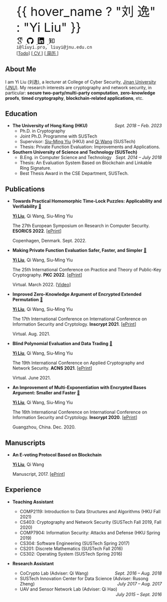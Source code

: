 
<!-- # About Me -->

<div id="intro">
  <div class="profile">
    <div class="image">
      <div id="avatar">
        <img v-on="{ mouseenter: mouseEnter, mouseleave: mouseLeave }" @click="todo"
          :src="logo_list[here_logo]">
      </div>
    </div>
    <div class="info">
      <div class="name">
        <span
          @mouseenter="hover_name = true"
          @mouseleave="hover_name = false"
          >{{ hover_name ? "刘 逸" : "Yi Liu" }}</span
        >
      </div>
      <div class="socials">
        <div>
            <a href="https://scholar.google.com.hk/citations?user=pKOcyg0AAAAJ" target="_blank">
              <img src="public/icons/google-scholar.svg" alt="Google Scholar"
              title="Google Scholar" />
            </a>
            <a href="https://github.com/liu-yi" target="_blank">
              <img src="public/icons/github.svg" alt="Github"
              title="Github" />
            </a>
            <a href="https://www.linkedin.com/in/%E9%80%B8-%E5%88%98-363764114" target="_blank">
              <img src="public/icons/linkedin-mono.svg" alt="LinkedIn"
              title="LinkedIn" />
            </a>
            <a href="https://www.zhihu.com/people/imliuyi" target="_blank">
              <img src="public/icons/zhihu.svg" alt="知乎"
              title="知乎" />
            </a>
        </div>
      </div>
      <div class="contact">
        <div class="email" title="Contact me">i@liuyi.pro, liuyi@jnu.edu.cn</div>
      </div>
      <div class="cv">
        <span v-if="display_todo">[</span><a v-if="display_todo" href="#/miscellaneous/todo">Todo</a><span v-if="display_todo">]</span>
        [<a target="_blank" style="font-size: 1em" href="public/cv/YiLIU-CV-en.pdf" title="Download my CV">
          CV
        </a>]
        [<a target="_blank" style="font-size: 1em" href="public/cv/YiLIU-CV-cn.pdf" title="下载我的中文版简历">
          简历
        </a>]
      </div>
    </div>
  </div>
</div>
<script>
  Vue.createApp({
    data: function(){
      return {
        hover_avatar: false,
        hover_name: false,
        logo_list: ["public/img/logo.jpg", "public/img/logo1.jpg", "public/img/logo2.jpg"],
        todo_num : 0,
        display_todo: false
      }
    },
    methods: {
      mouseEnter(event) {
        // console.log(event)
        this.hover_avatar = true;
        this.hover_name = true; 
      },
      mouseLeave(event) {
        // console.log(event)
        this.hover_avatar = false;
        this.hover_name = false; 
      },
      todo(){
        this.todo_num++; 
        console.log(this.$router)
        if(this.todo_num == 5){
          this.display_todo = true
        }
      }
    }, 
    computed: {
      here_logo() {
        if (this.hover_avatar) {
          return 2;
        } else if (this.here) {
          return 1;
        } else {
          return 0;
        }
      },
    },
    beforeCreate(){
      // if (window.matchMedia('(max-device-width: 767px)').matches){
      //   document.body.classList.remove('close')
      // } 
    }
  }).mount('#intro');
</script>

## About Me
I am Yi Liu (刘逸), a lecturer at College of Cyber Security, [Jinan University (JNU)](https://english.jnu.edu.cn/). My research interests are cryptography and network security, in particular: **secure two-party/multi-party computation**, **zero-knowledge proofs**, **timed cryptography**, **blockchain-related applications**, etc.

## Education

- **The University of Hong Kong (HKU)**  <div class="duration">*Sept. 2018 – Feb. 2023*</div>
  - Ph.D. in Cryptography 
  - Joint Ph.D. Programme with SUSTech
  - Supervisor: [Siu-Ming Yiu](https://www.cs.hku.hk/index.php/people/academic-staff/smyiu) (HKU) and [Qi Wang](http://cse.sustech.edu.cn/faculty/~wangqi/) (SUSTech)
  - Thesis: Private Function Evaluation: Improvements and Applications. 
- **Southern University of Science and Technology (SUSTech)** <div class="duration">*Sept. 2014 – July 2018*</div>
  - B.Eng. in Computer Science and Technology
  <!-- - GPA: **3.84/4.00** (Core); **3.70/4.00** (Overall) -->
  - Thesis: An Evaluation System Based on Blockchain and Linkable Ring Signature. 
  <!-- - [[Slides](https://imliuyi.com/ugthesis_slide.pdf)] -->
    - Best Thesis Award in the CSE Department, SUSTech.


## Publications

- **Towards Practical Homomorphic Time-Lock Puzzles: Applicability and Verifiability** [:link:](https://link.springer.com/chapter/10.1007/978-3-031-17140-6_21)
  
    <u>**Yi Liu**</u>, Qi Wang, Siu-Ming Yiu 

    The 27th European Symposium on Research in Computer Security. **ESORICS 2022**. [[ePrint](https://eprint.iacr.org/2022/585)]

    Copenhagen, Denmark. Sept. 2022.

- **Making Private Function Evaluation Safer, Faster, and Simpler** [:link:](https://link.springer.com/chapter/10.1007/978-3-030-97121-2_13)
  
    <u>**Yi Liu**</u>, Qi Wang, Siu-Ming Yiu 

    The 25th International Conference on Practice and Theory of Public-Key Cryptography. **PKC 2022**. [[ePrint](https://eprint.iacr.org/2021/1682)]

    Virtual. March 2022. [[Video](https://www.youtube.com/watch?v=Pv8zVTxacr0)] 

- **Improved Zero-Knowledge Argument of Encrypted Extended Permutation** [:link:](https://link.springer.com/chapter/10.1007/978-3-030-88323-2_15)
  
    <u>**Yi Liu**</u>, Qi Wang, Siu-Ming Yiu 

    The 17th International Conference on International Conference on Information Security and Cryptology. **Inscrypt 2021**. [[ePrint](https://eprint.iacr.org/2021/1430)] 

    Virtual. Aug. 2021. 
    
- **Blind Polynomial Evaluation and Data Trading** [:link:](https://link.springer.com/chapter/10.1007/978-3-030-78372-3_5)
  
    <u>**Yi Liu**</u>, Qi Wang, Siu-Ming Yiu 

    The 19th International Conference on Applied Cryptography and Network Security. **ACNS 2021**. [[ePrint](https://eprint.iacr.org/2021/413)]

    Virtual. June 2021. 

- **An Improvement of Multi-Exponentiation with Encrypted Bases Argument: Smaller and Faster** [:link:](https://link.springer.com/chapter/10.1007/978-3-030-71852-7_27)
  
    <u>**Yi Liu**</u>, Qi Wang, Siu-Ming Yiu 

    The 16th International Conference on International Conference on Information Security and Cryptology. **Inscrypt 2020**. [[ePrint](https://eprint.iacr.org/2020/567)] 

    Guangzhou, China. Dec. 2020. 

    

## Manuscripts

- **An E-voting Protocol Based on Blockchain**
  
  <u>**Yi Liu**</u>, Qi Wang

  Manuscript, 2017. [[ePrint](https://eprint.iacr.org/2017/1043)]

## Experience

- **Teaching Assistant**
  - COMP2119: Introduction to Data Structures and Algorithms (HKU Fall 2021)
  - CS403: Cryptography and Network Security (SUSTech Fall 2019, Fall 2020)
  - COMP7904: Information Security: Attacks and Defense (HKU Spring 2019)
  - CS304: Software Engineering (SUSTech Spring 2017)
  - CS201: Discrete Mathematics (SUSTech Fall 2016) 
  - CS302: Operating System (SUSTech Spring 2016)

- **Research Assistant**
  - CoCrypto Lab (Adviser: Qi Wang) <div class="duration">*Sept. 2016 – Aug. 2018*</div>
  - SUSTech Innovation Center for Data Science (Adviser: Rusong Zheng) <div class="duration">*July 2017 – Aug. 2017*</div>
  - UAV and Sensor Network Lab (Adviser: Qi Hao) <div class="duration">*July 2015 – Sept. 2016*</div>

<!-- ## Awards & Honors
- **Best Thesis Award** Department of Computer Science and Engineering of SUSTech **2018**
- **SUSTech Outstanding Student Scholarship** (Third Prize) **2017**
- **SUSTech Outstanding Student Scholarship** (Second Prize) **2016**
- **College Student Start-Up Scholarship** **2014 – 2018** -->

<!-- ## Skills
C/C++, Python, LaTeX, Java, HTML/CSS, JavaScript -->


<style>
.markdown-section p, .markdown-section li{
    margin: 0.4em 0 0.4em 0;
}
.markdown-section ul {
    margin: 0.6em 0 0.6em 0;
}
.markdown-section h2 {
    margin: 1.5rem 0 1rem;
    padding: 0;
}
.duration {
  float: right;
}

/* #about-me {
  display: none
} */
.profile{
    display: flex;
    flex-direction: row; 
    align-items: stretch;
}
.profile .image{
    max-width: 180px;
    padding: 2px; 
    /* border: 1px solid #f2f3f3; */
}
.profile .image img{
    border-radius: 50%;
}
.profile .info{
    display: flex; 
    flex: 1 1;
    flex-direction: column; 
    padding-left: 2rem; 

}
.profile .info .name{
    font-size: 2.5rem; 
    padding-bottom: 8px;
    /* font-weight: 600;  */
}
.profile .info .socials{
    display: flex; 
    flex-direction: row; 

}
.profile .info .socials img{
    width: 1.3rem; 
    margin: 0 0.6rem 0 0;
    cursor: pointer; 
}

.profile .info .contact .email{
    font-family: Courier New, Courier, monospace; 
}


@media (max-width: 480px){
  .profile .image{
        max-width: 150px
    }
  .profile .info .name{
    font-size: 1.8rem; 
    /* font-weight: 600;  */
    }
  .profile .info .socials img{
    width: 1rem; 
    margin: 0 0.6rem 0 0;
    cursor: pointer; 
  }
  .profile .info .contact .email{
    font-size: 0.8rem; 
  }
  .profile .info .cv{
    font-size: 0.9rem 
  }
  .duration {
    float: none;
  }
}
body[data-page="docs/cv.md"] .sidebar,
body[data-page="docs/cv.md"] .sidebar-toggle {
  display: none !important;
}

body[data-page="docs/cv.md"] .content {
  margin-left: 0px !important;
}
      
</style>